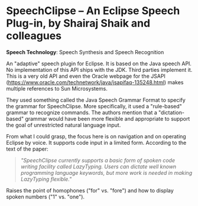 # SpeechClipse – An Eclipse Speech Plug-in, by Shairaj Shaik and colleagues

**Speech Technology**: Speech Synthesis and Speech Recognition

An "adaptive" speech plugin for Eclipse. It is based on the Java speech API. No implementation of this API ships with the JDK. Third parties implement it. This is a very old API and even the Oracle webpage for the JSAPI (https://www.oracle.com/technetwork/java/jsapifaq-135248.html) makes multiple references to Sun Microsystems.

They used something called the Java Speech Grammar Format to specify the grammar for SpeechClipse. More specifically, it used a "rule-based" grammar to recognize commands. The authors mention that a "dictation-based" grammar would have been more flexible and appropriate to support the goal of unrestricted natural language input. 

From what I could grasp, the focus here is on navigation and on operating Eclipse by voice. It supports code input in a limited form. According to the text of the paper: 

> *"SpeechClipse currently
supports a basic form of spoken code writing
facility called LazyTyping. Users can dictate
well known programming language keywords,
but more work is needed in making LazyTyping
flexible."*

Raises the point of homophones ("for" vs. "fore") and how to display spoken numbers ("1" vs. "one").